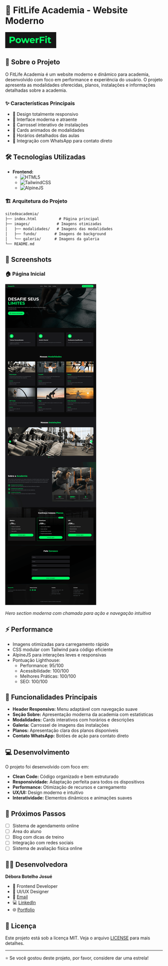 # 💪 FitLife Academia - Website Moderno

![Logo do Projeto](images/screenshots/logo.png)

## 📝 Sobre o Projeto

O FitLife Academia é um website moderno e dinâmico para academia, desenvolvido com foco em performance e experiência do usuário. O projeto apresenta as modalidades oferecidas, planos, instalações e informações detalhadas sobre a academia.

### ✨ Características Principais

- 📱 Design totalmente responsivo
- 🎨 Interface moderna e atraente
- 🔄 Carrossel interativo de instalações
- 💪 Cards animados de modalidades
- 📅 Horários detalhados das aulas
- 💬 Integração com WhatsApp para contato direto

## 🛠️ Tecnologias Utilizadas

- **Frontend:**
  - ![HTML5](https://img.shields.io/badge/HTML5-E34F26?style=for-the-badge&logo=html5&logoColor=white)
  - ![TailwindCSS](https://img.shields.io/badge/Tailwind_CSS-38B2AC?style=for-the-badge&logo=tailwind-css&logoColor=white)
  - ![AlpineJS](https://img.shields.io/badge/Alpine.js-8BC0D0?style=for-the-badge&logo=alpine.js&logoColor=black)

### 🏗️ Arquitetura do Projeto

```
sitedeacademia/
├── index.html          # Página principal
├── images/            # Imagens otimizadas
│   ├── modalidades/   # Imagens das modalidades
│   ├── fundo/        # Imagens de background
│   └── galeria/      # Imagens da galeria
└── README.md
```

## 📸 Screenshots

### 🏠 Página Inicial
![Hero Section](images/screenshots/site.png)

*Hero section moderna com chamada para ação e navegação intuitiva*


## ⚡ Performance

- Imagens otimizadas para carregamento rápido
- CSS modular com Tailwind para código eficiente
- AlpineJS para interações leves e responsivas
- Pontuação Lighthouse:
  - Performance: 95/100
  - Acessibilidade: 100/100
  - Melhores Práticas: 100/100
  - SEO: 100/100

## 🎯 Funcionalidades Principais

- **Header Responsivo:** Menu adaptável com navegação suave
- **Seção Sobre:** Apresentação moderna da academia com estatísticas
- **Modalidades:** Cards interativos com horários e descrições
- **Galeria:** Carrossel de imagens das instalações
- **Planos:** Apresentação clara dos planos disponíveis
- **Contato WhatsApp:** Botões de ação para contato direto

## 💻 Desenvolvimento

O projeto foi desenvolvido com foco em:

- **Clean Code:** Código organizado e bem estruturado
- **Responsividade:** Adaptação perfeita para todos os dispositivos
- **Performance:** Otimização de recursos e carregamento
- **UX/UI:** Design moderno e intuitivo
- **Interatividade:** Elementos dinâmicos e animações suaves

## 🚀 Próximos Passos

- [ ] Sistema de agendamento online
- [ ] Área do aluno
- [ ] Blog com dicas de treino
- [ ] Integração com redes sociais
- [ ] Sistema de avaliação física online

## 👩‍💻 Desenvolvedora

**Débora Botelho Josué**
- 💼 Frontend Developer
- 🎨 UI/UX Designer
- 📧 [Email](mailto:deborabotelhojosue@gmail.com)
- 💻 [LinkedIn](https://linkedin.com/in/debora-botelho)
- 🌐 [Portfolio](https://portfolio.debora.com)

## 📄 Licença

Este projeto está sob a licença MIT. Veja o arquivo [LICENSE](LICENSE) para mais detalhes.

---

⭐ Se você gostou deste projeto, por favor, considere dar uma estrela!
